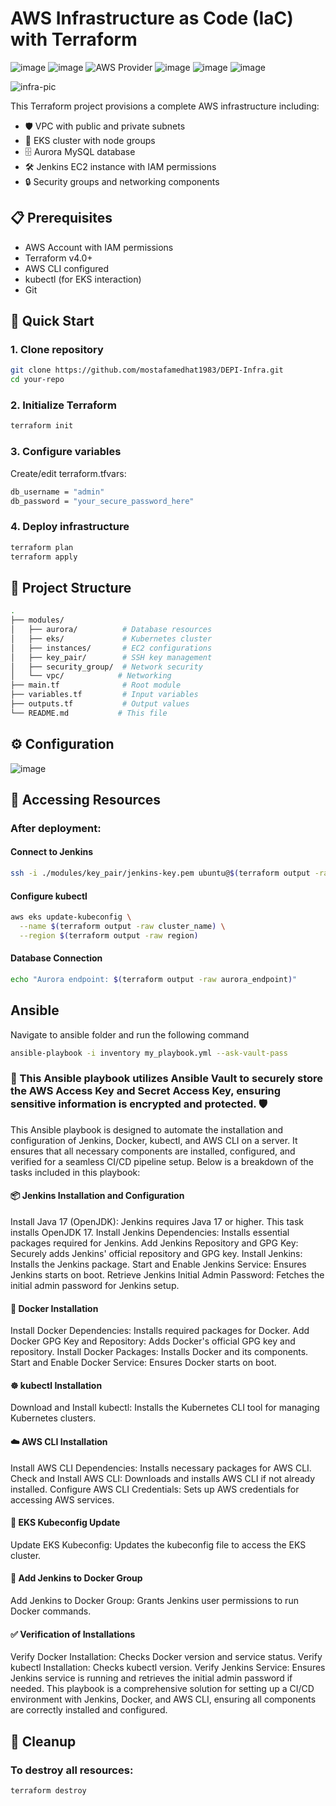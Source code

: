 # AWS Infrastructure as Code (IaC) with Terraform

![image](https://github.com/user-attachments/assets/ed7cadce-4765-48f7-9e56-ae7730e8983c)
![image](https://github.com/user-attachments/assets/db884d2d-1b36-40bd-83a8-1e30c47c1f0c)
![AWS Provider](https://img.shields.io/badge/AWS-Provider-orange)
![image](https://github.com/user-attachments/assets/3f7a0133-e480-4d70-83b8-51213fa78e13)
![image](https://github.com/user-attachments/assets/cc691f0d-73fe-4142-becc-bec3f68a4b28)
![image](https://github.com/user-attachments/assets/33d186b1-8933-4a1c-b965-e10d7f77ea90)

![infra-pic](https://github.com/user-attachments/assets/81b12b59-42a2-4848-a4e1-f352deb8beb3)



This Terraform project provisions a complete AWS infrastructure including:
- 🛡️ VPC with public and private subnets
- 🚀 EKS cluster with node groups
- 🗄️ Aurora MySQL database
- 🛠️ Jenkins EC2 instance with IAM permissions
- 🔒 Security groups and networking components

## 📋 Prerequisites

- AWS Account with IAM permissions
- Terraform v4.0+
- AWS CLI configured
- kubectl (for EKS interaction)
- Git

## 🚀 Quick Start
### 1. Clone repository
```bash
git clone https://github.com/mostafamedhat1983/DEPI-Infra.git
cd your-repo
```
### 2. Initialize Terraform
```bash
terraform init
```
### 3. Configure variables
Create/edit terraform.tfvars:
```bash
db_username = "admin"
db_password = "your_secure_password_here"
```
### 4. Deploy infrastructure
```bash
terraform plan
terraform apply
```
## 📂 Project Structure
```bash
.
├── modules/
│   ├── aurora/          # Database resources
│   ├── eks/             # Kubernetes cluster
│   ├── instances/       # EC2 configurations
│   ├── key_pair/        # SSH key management
│   ├── security_group/  # Network security
│   └── vpc/            # Networking
├── main.tf              # Root module
├── variables.tf         # Input variables
├── outputs.tf           # Output values
└── README.md           # This file
```
## ⚙️ Configuration
![image](https://github.com/user-attachments/assets/fba1b838-3085-4e9d-89af-ddf37287beb3)
## 🔌 Accessing Resources
### After deployment:
#### Connect to Jenkins
```bash
ssh -i ./modules/key_pair/jenkins-key.pem ubuntu@$(terraform output -raw jenkins_ip)
```
#### Configure kubectl
```bash
aws eks update-kubeconfig \
  --name $(terraform output -raw cluster_name) \
  --region $(terraform output -raw region)
```
#### Database Connection
```bash
echo "Aurora endpoint: $(terraform output -raw aurora_endpoint)"
```
## Ansible
Navigate to ansible folder and run the following command  
```bash
ansible-playbook -i inventory my_playbook.yml --ask-vault-pass
```
### 🔐 This Ansible playbook utilizes Ansible Vault to securely store the AWS Access Key and Secret Access Key, ensuring sensitive information is encrypted and protected. 🛡️
This Ansible playbook is designed to automate the installation and configuration of Jenkins, Docker, kubectl, and AWS CLI on a server. It ensures that all necessary components are installed, configured, and verified for a seamless CI/CD pipeline setup. Below is a breakdown of the tasks included in this playbook:

#### 📦 Jenkins Installation and Configuration  
Install Java 17 (OpenJDK): Jenkins requires Java 17 or higher. This task installs OpenJDK 17.
Install Jenkins Dependencies: Installs essential packages required for Jenkins.
Add Jenkins Repository and GPG Key: Securely adds Jenkins' official repository and GPG key.
Install Jenkins: Installs the Jenkins package.
Start and Enable Jenkins Service: Ensures Jenkins starts on boot.
Retrieve Jenkins Initial Admin Password: Fetches the initial admin password for Jenkins setup.

#### 🐳 Docker Installation  
Install Docker Dependencies: Installs required packages for Docker.
Add Docker GPG Key and Repository: Adds Docker's official GPG key and repository.
Install Docker Packages: Installs Docker and its components.
Start and Enable Docker Service: Ensures Docker starts on boot.

#### ☸️ kubectl Installation  
Download and Install kubectl: Installs the Kubernetes CLI tool for managing Kubernetes clusters.

#### ☁️ AWS CLI Installation   
Install AWS CLI Dependencies: Installs necessary packages for AWS CLI.
Check and Install AWS CLI: Downloads and installs AWS CLI if not already installed.
Configure AWS CLI Credentials: Sets up AWS credentials for accessing AWS services.

#### 🔄 EKS Kubeconfig Update  
Update EKS Kubeconfig: Updates the kubeconfig file to access the EKS cluster.

#### 👥 Add Jenkins to Docker Group  
Add Jenkins to Docker Group: Grants Jenkins user permissions to run Docker commands.

#### ✅ Verification of Installations  
Verify Docker Installation: Checks Docker version and service status.
Verify kubectl Installation: Checks kubectl version.
Verify Jenkins Service: Ensures Jenkins service is running and retrieves the initial admin password if needed.
This playbook is a comprehensive solution for setting up a CI/CD environment with Jenkins, Docker, and AWS CLI, ensuring all components are correctly installed and configured.
## 🧹 Cleanup
### To destroy all resources:
```bash
terraform destroy
```
